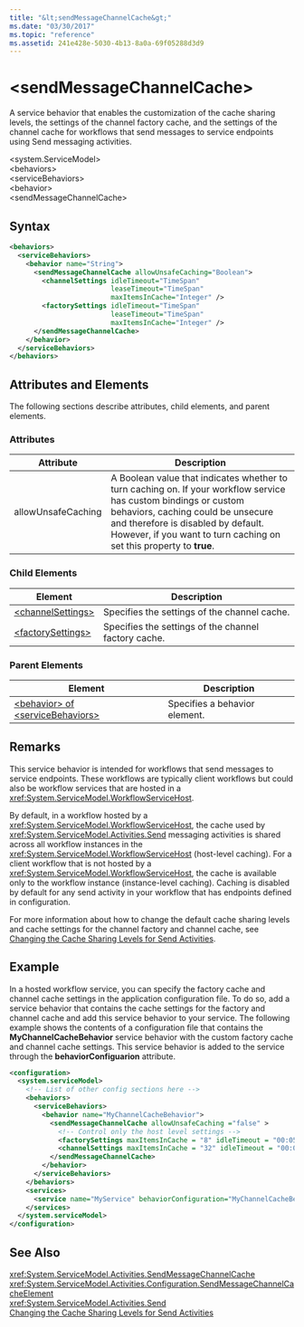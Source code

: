 ```yaml
---
title: "&lt;sendMessageChannelCache&gt;"
ms.date: "03/30/2017"
ms.topic: "reference"
ms.assetid: 241e428e-5030-4b13-8a0a-69f05288d3d9
---
```

# &lt;sendMessageChannelCache&gt;
A service behavior that enables the customization of the cache sharing levels, the settings of the channel factory cache, and the settings of the channel cache for workflows that send messages to service endpoints using Send messaging activities.  

\<system.ServiceModel>  
\<behaviors>  
\<serviceBehaviors>  
\<behavior>  
\<sendMessageChannelCache>  

## Syntax  

```xml  
<behaviors>
  <serviceBehaviors>
    <behavior name="String">
      <sendMessageChannelCache allowUnsafeCaching="Boolean">
        <channelSettings idleTimeout="TimeSpan"
                         leaseTimeout="TimeSpan" 
                         maxItemsInCache="Integer" />
        <factorySettings idleTimeout="TimeSpan" 
                         leaseTimeout="TimeSpan" 
                         maxItemsInCache="Integer" />
      </sendMessageChannelCache>
    </behavior>
  </serviceBehaviors>
</behaviors>  
```  

## Attributes and Elements  
 The following sections describe attributes, child elements, and parent elements.  

### Attributes  


|Attribute|Description|  
|---------------|-----------------|  
|allowUnsafeCaching|A Boolean value that indicates whether to turn caching on. If your workflow service has custom bindings or custom behaviors, caching could be unsecure and therefore is disabled by default. However, if you want to turn caching on set this property to **true**.|  

### Child Elements  


|Element|Description|  
|-------------|-----------------|  
|[\<channelSettings>](../../../../../docs/framework/configure-apps/file-schema/windows-workflow-foundation/channelsettings.md)|Specifies the settings of the channel cache.|  
|[\<factorySettings>](../../../../../docs/framework/configure-apps/file-schema/windows-workflow-foundation/factorysettings.md)|Specifies the settings of the channel factory cache.|  

### Parent Elements  


|Element|Description|  
|-------------|-----------------|  
|[\<behavior> of \<serviceBehaviors>](../../../../../docs/framework/configure-apps/file-schema/windows-workflow-foundation/behavior-of-servicebehaviors-of-workflow.md)|Specifies a behavior element.|  

## Remarks  
 This service behavior is intended for workflows that send messages to service endpoints. These workflows are typically client workflows but could also be workflow services that are hosted in a <xref:System.ServiceModel.WorkflowServiceHost>.  

 By default, in a workflow hosted by a <xref:System.ServiceModel.WorkflowServiceHost>, the cache used by <xref:System.ServiceModel.Activities.Send> messaging activities is shared across all workflow instances in the <xref:System.ServiceModel.WorkflowServiceHost> (host-level caching). For a client workflow that is not hosted by a <xref:System.ServiceModel.WorkflowServiceHost>, the cache is available only to the workflow instance (instance-level caching). Caching is disabled by default for any send activity in your workflow that has endpoints defined in configuration.  

 For more information about how to change the default cache sharing levels and cache settings for the channel factory and channel cache, see [Changing the Cache Sharing Levels for Send Activities](../../../../../docs/framework/wcf/feature-details/changing-the-cache-sharing-levels-for-send-activities.md).  

## Example  
 In a hosted workflow service, you can specify the factory cache and channel cache settings in the application configuration file. To do so, add a service behavior that contains the cache settings for the factory and channel cache and add this service behavior to your service. The following example shows the contents of a configuration file that contains the **MyChannelCacheBehavior**  service behavior with the custom factory cache and channel cache settings. This service behavior is added to the service through the **behaviorConfiguarion** attribute.  

```xml  
<configuration>    
  <system.serviceModel>  
    <!-- List of other config sections here -->   
    <behaviors>  
      <serviceBehaviors>  
        <behavior name="MyChannelCacheBehavior">  
          <sendMessageChannelCache allowUnsafeCaching ="false" >  
            <!-- Control only the host level settings -->   
            <factorySettings maxItemsInCache = "8" idleTimeout = "00:05:00" leaseTimeout="10:00:00" />  
            <channelSettings maxItemsInCache = "32" idleTimeout = "00:05:00" leaseTimeout="00:06:00" />  
          </sendMessageChannelCache>  
        </behavior>  
      </serviceBehaviors>  
    </behaviors>  
    <services>  
      <service name="MyService" behaviorConfiguration="MyChannelCacheBehavior" />  
    </services>  
  </system.serviceModel>  
</configuration>  
```  

## See Also  
 <xref:System.ServiceModel.Activities.SendMessageChannelCache>  
 <xref:System.ServiceModel.Activities.Configuration.SendMessageChannelCacheElement>  
 <xref:System.ServiceModel.Activities.Send>  
 [Changing the Cache Sharing Levels for Send Activities](../../../../../docs/framework/wcf/feature-details/changing-the-cache-sharing-levels-for-send-activities.md)

